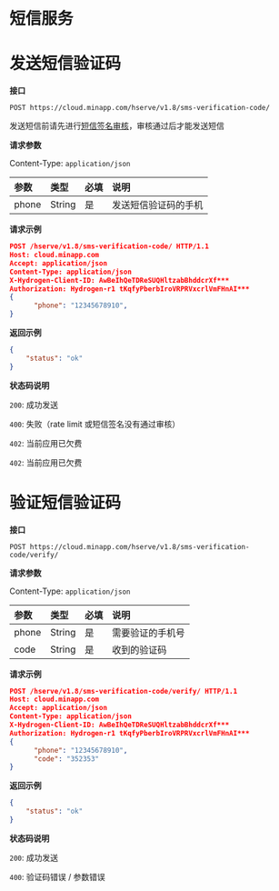 # 短信服务

# 发送短信验证码

**接口**

`POST https://cloud.minapp.com/hserve/v1.8/sms-verification-code/`

发送短信前请先进行[短信签名审核](https://cloud.minapp.com/dashboard/#/app/sms/setting)，审核通过后才能发送短信

**请求参数**

Content-Type: `application/json`

|       参数     |       类型    | 必填 | 说明 |
| :------------  | :----------- | :---| :--- |
| phone           | String   |  是 | 发送短信验证码的手机 |

**请求示例**
```json
POST /hserve/v1.8/sms-verification-code/ HTTP/1.1
Host: cloud.minapp.com
Accept: application/json  
Content-Type: application/json
X-Hydrogen-Client-ID: AwBeIhQeTDReSUQHltzabBhddcrXf***
Authorization: Hydrogen-r1 tKqfyPberbIroVRPRVxcrlVmFHnAI***
{
      "phone": "12345678910",
}
```


**返回示例**
```json
{
    "status": "ok"
}
```

**状态码说明**

`200`: 成功发送

`400`: 失败（rate limit 或短信签名没有通过审核）

`402`: 当前应用已欠费

`402`: 当前应用已欠费



# 验证短信验证码

**接口**

`POST https://cloud.minapp.com/hserve/v1.8/sms-verification-code/verify/`

**请求参数**

Content-Type: `application/json`

|       参数     |       类型    | 必填 | 说明 |
| :------------  | :----------- | :---| :--- |
| phone           | String   |  是 | 需要验证的手机号 |
| code | String   |  是 | 收到的验证码 |

**请求示例**
```json
POST /hserve/v1.8/sms-verification-code/verify/ HTTP/1.1
Host: cloud.minapp.com
Accept: application/json  
Content-Type: application/json
X-Hydrogen-Client-ID: AwBeIhQeTDReSUQHltzabBhddcrXf***
Authorization: Hydrogen-r1 tKqfyPberbIroVRPRVxcrlVmFHnAI***
{
      "phone": "12345678910",
      "code": "352353"
}
```


**返回示例**
```json
{
    "status": "ok"
}
```

**状态码说明**

`200`: 成功发送

`400`: 验证码错误 / 参数错误

